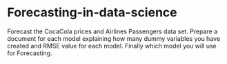 # Forecasting-in-data-science
Forecast the CocaCola prices and Airlines Passengers data set. Prepare a document for each model explaining  how many dummy variables you have created and RMSE value for each model. Finally which model you will use for  Forecasting.
